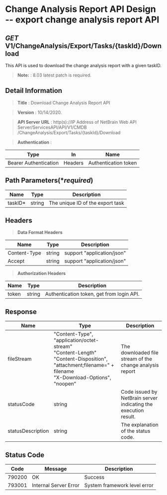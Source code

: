 
# Change Analysis Report API Design -- export change analysis report API

## ***GET*** V1/ChangeAnalysis/Export/Tasks/{taskId}/Download
This API is used to download the change analysis report with a given taskID. 
> **Note:** : 8.03 latest patch is required.
## Detail Information

> **Title** : Download Change Analysis Report API   <br>

> **Version** : 10/14/2020.

> **API Server URL** : http(s)://IP Address of NetBrain Web API Server/ServicesAPI/API/V1/CMDB /ChangeAnalysis/Export/Tasks/{taskId}/Download  

> **Authentication** : 

| Type | In | Name |
|---|---|---|
|Bearer Authentication| Headers | Authentication token | 

## Path Parameters(****required***)

|**Name**|**Type**|**Description**|
|---|---|---|
|taskID* | string  | The unique ID of the export task  |


## Headers

> **Data Format Headers**

|**Name**|**Type**|**Description**|
|---|---|---|
| Content-Type | string  | support "application/json" |
| Accept | string  | support "application/json" |

> **Authorization Headers**

|**Name**|**Type**|**Description**|
|---|---|---|
| token | string  | Authentication token, get from login API. |

## Response

|**Name**|**Type**|**Description**|
|---|---|---|
|fileStream| "Content-Type", "application/octet-stream"<br>"Content-Length"<br>"Content-Disposition", "attachment;filename=" + filename<br> "X-Download-Options", "noopen"| The downloaded file stream of the change analysis report  |
|statusCode| string | Code issued by NetBrain server indicating the execution result. |
|statusDescription| string | The explanation of the status code.  |

## Status Code

|**Code**|**Message**|**Description**|
|---|---|---|
|790200| OK | Success  |
|793001| Internal Server Error | System framework level error  |






